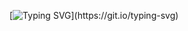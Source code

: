 [![Typing SVG](https://readme-typing-svg.demolab.com?font=Fira+Code&duration=2000&pause=100&color=0BF722&background=000000&center=true&multiline=true&width=435&height=100&lines=Hello!;It's+Jason+Lin;Welcome+to+my+GitHub+.+.+.)](https://git.io/typing-svg)


